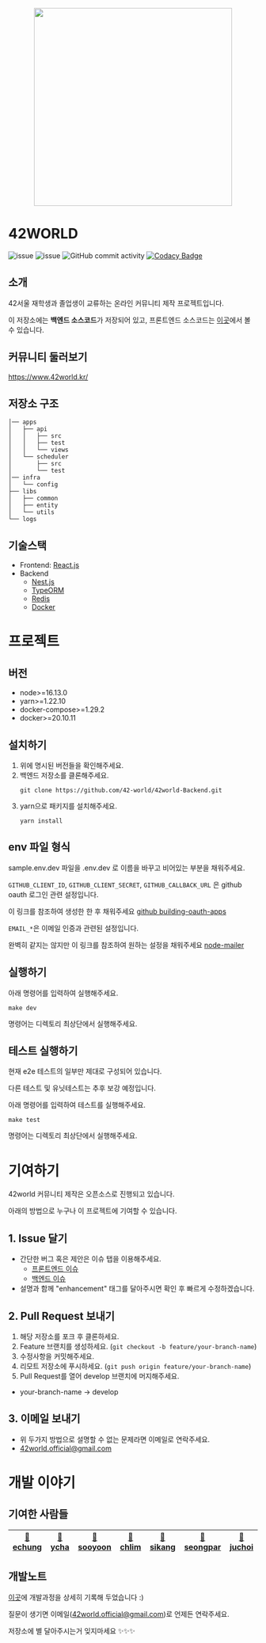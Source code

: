 <p align = "center"><img src = "https://github.com/42-world/42world-Frontend/blob/main/public/assets/characterLogo.png?raw=true" width = "400"></p>

# 42WORLD

![issue](https://img.shields.io/github/issues/42-world/42world-Backend)
![issue](https://img.shields.io/github/issues-closed/42-world/42world-Backend)
![GitHub commit activity](https://img.shields.io/github/commit-activity/m/42-world/42world-Backend)
[![Codacy Badge](https://app.codacy.com/project/badge/Grade/b3a77efc4f694b14953bd35e3ee7327f)](https://www.codacy.com/gh/42-world/42world-Backend/dashboard?utm_source=github.com&amp;utm_medium=referral&amp;utm_content=42-world/42world-Backend&amp;utm_campaign=Badge_Grade)

## 소개

42서울 재학생과 졸업생이 교류하는 온라인 커뮤니티 제작 프로젝트입니다.

이 저장소에는 **백엔드 소스코드**가 저장되어 있고, 프론트엔드 소스코드는 [이곳](https://github.com/42-world/42world-Frontend)에서 볼 수 있습니다.

## 커뮤니티 둘러보기

https://www.42world.kr/

## 저장소 구조

```
│── apps
│   ├── api
│   │   ├── src
│   │   ├── test
│   │   └── views
│   └── scheduler
│       ├── src
│       └── test
│── infra
│   └── config
├── libs
│   ├── common
│   ├── entity
│   └── utils
└── logs
```

## 기술스택

- Frontend: [React.js](https://reactjs.org/)
- Backend
  - [Nest.js](https://nestjs.com/)
  - [TypeORM](https://typeorm.io/#/)
  - [Redis](https://redis.io/)
  - [Docker](https://www.docker.com/)

# 프로젝트

## 버전

- node>=16.13.0
- yarn>=1.22.10
- docker-compose>=1.29.2
- docker>=20.10.11

## 설치하기

1. 위에 명시된 버전들을 확인해주세요.
2. 백엔드 저장소를 클론해주세요.
   ```
   git clone https://github.com/42-world/42world-Backend.git
   ```
3. yarn으로 패키지를 설치해주세요.
   ```
   yarn install
   ```

## env 파일 형식

sample.env.dev 파일을 .env.dev 로 이름을 바꾸고 비어있는 부분을 채워주세요.

`GITHUB_CLIENT_ID`, `GITHUB_CLIENT_SECRET`, `GITHUB_CALLBACK_URL` 은 github oauth 로그인 관련 설정입니다.

이 링크를 참조하여 생성한 한 후 채워주세요 [github building-oauth-apps](https://docs.github.com/en/developers/apps/building-oauth-apps/creating-an-oauth-app)

`EMAIL_*`은 이메일 인증과 관련된 설정입니다.

완벽히 같지는 않지만 이 링크를 참조하여 원하는 설정을 채워주세요 [node-mailer](https://nodemailer.com/about/)

## 실행하기

아래 명령어를 입력하여 실행해주세요.
  ```
  make dev
  ```
명령어는 디렉토리 최상단에서 실행해주세요.

## 테스트 실행하기

현재 e2e 테스트의 일부만 제대로 구성되어 있습니다.

다른 테스트 및 유닛테스트는 추후 보강 예정입니다.

아래 명령어를 입력하여 테스트를 실행해주세요.
  ```
  make test
  ```
명령어는 디렉토리 최상단에서 실행해주세요.

# 기여하기

42world 커뮤니티 제작은 오픈소스로 진행되고 있습니다.

아래의 방법으로 누구나 이 프로젝트에 기여할 수 있습니다.

## 1. Issue 달기

- 간단한 버그 혹은 제안은 이슈 탭을 이용해주세요.
  - [프론트엔드 이슈](https://github.com/42-world/42world-Frontend/issues)
  - [백엔드 이슈](https://github.com/42-world/42world-Backend/issues)
- 설명과 함께 "enhancement" 태그를 달아주시면 확인 후 빠르게 수정하겠습니다.

## 2. Pull Request 보내기

1. 해당 저장소를 포크 후 클론하세요.
2. Feature 브랜치를 생성하세요. (`git checkout -b feature/your-branch-name`)
3. 수정사항을 커밋해주세요.
4. 리모트 저장소에 푸시하세요. (`git push origin feature/your-branch-name`)
5. Pull Request를 열어 develop 브랜치에 머지해주세요.

- your-branch-name -> develop

## 3. 이메일 보내기

- 위 두가지 방법으로 설명할 수 없는 문제라면 이메일로 연락주세요.
- 42world.official@gmail.com

# 개발 이야기

## 기여한 사람들

| [🍑 echung](https://github.com/euiminnn) | [🍇 ycha](https://github.com/Skyrich2000) | [🍹 sooyoon](https://github.com/blingblin-g) | [🍒 chlim](https://github.com/rockpell) | [🍏 sikang](https://github.com/Yaminyam) | [👻 seongpar](https://github.com/mimseong) | [🍌 juchoi](https://github.com/raejun92)
| ---------------------------------------- | ----------------------------------------- | ----------------------------------- | ----------------------------------------- | ------------------------------------------ | -------------------------------------- | -------------------------------------------- |

## 개발노트

[이곳](https://euimin.notion.site/euimin/42WORLD-2fb0a5cb337c400d986626292f4830d4)에 개발과정을 상세히 기록해 두었습니다 :)

질문이 생기면 이메일(42world.official@gmail.com)로 언제든 연락주세요.

저장소에 별 달아주시는거 잊지마세요 ✨✨✨
